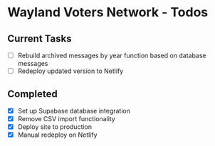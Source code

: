 # Wayland Voters Network - Todos

## Current Tasks
- [ ] Rebuild archived messages by year function based on database messages
- [ ] Redeploy updated version to Netlify

## Completed
- [x] Set up Supabase database integration
- [x] Remove CSV import functionality
- [x] Deploy site to production
- [x] Manual redeploy on Netlify
